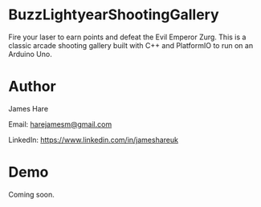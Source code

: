 # BuzzLightyearShootingGallery
Fire your laser to earn points and defeat the Evil Emperor Zurg. This is a classic arcade shooting gallery built with C++ and PlatformIO to run on an Arduino Uno.

# Author
James Hare

Email: harejamesm@gmail.com

LinkedIn: https://www.linkedin.com/in/jameshareuk

# Demo
Coming soon.
